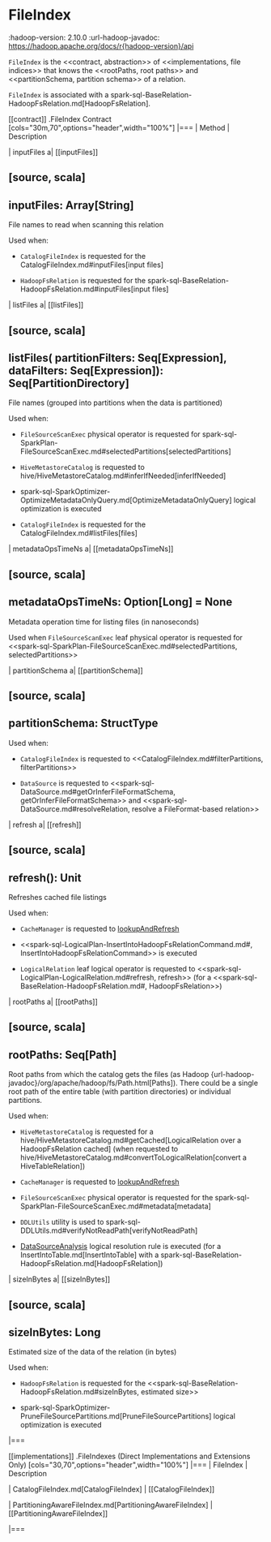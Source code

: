 # FileIndex

:hadoop-version: 2.10.0
:url-hadoop-javadoc: https://hadoop.apache.org/docs/r{hadoop-version}/api

`FileIndex` is the <<contract, abstraction>> of <<implementations, file indices>> that knows the <<rootPaths, root paths>> and <<partitionSchema, partition schema>> of a relation.

`FileIndex` is associated with a spark-sql-BaseRelation-HadoopFsRelation.md[HadoopFsRelation].

[[contract]]
.FileIndex Contract
[cols="30m,70",options="header",width="100%"]
|===
| Method
| Description

| inputFiles
a| [[inputFiles]]

[source, scala]
----
inputFiles: Array[String]
----

File names to read when scanning this relation

Used when:

* `CatalogFileIndex` is requested for the CatalogFileIndex.md#inputFiles[input files]

* `HadoopFsRelation` is requested for the spark-sql-BaseRelation-HadoopFsRelation.md#inputFiles[input files]

| listFiles
a| [[listFiles]]

[source, scala]
----
listFiles(
  partitionFilters: Seq[Expression],
  dataFilters: Seq[Expression]): Seq[PartitionDirectory]
----

File names (grouped into partitions when the data is partitioned)

Used when:

* `FileSourceScanExec` physical operator is requested for spark-sql-SparkPlan-FileSourceScanExec.md#selectedPartitions[selectedPartitions]

* `HiveMetastoreCatalog` is requested to hive/HiveMetastoreCatalog.md#inferIfNeeded[inferIfNeeded]

* spark-sql-SparkOptimizer-OptimizeMetadataOnlyQuery.md[OptimizeMetadataOnlyQuery] logical optimization is executed

* `CatalogFileIndex` is requested for the CatalogFileIndex.md#listFiles[files]

| metadataOpsTimeNs
a| [[metadataOpsTimeNs]]

[source, scala]
----
metadataOpsTimeNs: Option[Long] = None
----

Metadata operation time for listing files (in nanoseconds)

Used when `FileSourceScanExec` leaf physical operator is requested for <<spark-sql-SparkPlan-FileSourceScanExec.md#selectedPartitions, selectedPartitions>>

| partitionSchema
a| [[partitionSchema]]

[source, scala]
----
partitionSchema: StructType
----

Used when:

* `CatalogFileIndex` is requested to <<CatalogFileIndex.md#filterPartitions, filterPartitions>>

* `DataSource` is requested to <<spark-sql-DataSource.md#getOrInferFileFormatSchema, getOrInferFileFormatSchema>> and <<spark-sql-DataSource.md#resolveRelation, resolve a FileFormat-based relation>>

| refresh
a| [[refresh]]

[source, scala]
----
refresh(): Unit
----

Refreshes cached file listings

Used when:

* `CacheManager` is requested to [lookupAndRefresh](CacheManager.md#lookupAndRefresh)

* <<spark-sql-LogicalPlan-InsertIntoHadoopFsRelationCommand.md#, InsertIntoHadoopFsRelationCommand>> is executed

* `LogicalRelation` leaf logical operator is requested to <<spark-sql-LogicalPlan-LogicalRelation.md#refresh, refresh>> (for a <<spark-sql-BaseRelation-HadoopFsRelation.md#, HadoopFsRelation>>)

| rootPaths
a| [[rootPaths]]

[source, scala]
----
rootPaths: Seq[Path]
----

Root paths from which the catalog gets the files (as Hadoop {url-hadoop-javadoc}/org/apache/hadoop/fs/Path.html[Paths]). There could be a single root path of the entire table (with partition directories) or individual partitions.

Used when:

* `HiveMetastoreCatalog` is requested for a hive/HiveMetastoreCatalog.md#getCached[LogicalRelation over a HadoopFsRelation cached] (when requested to hive/HiveMetastoreCatalog.md#convertToLogicalRelation[convert a HiveTableRelation])

* `CacheManager` is requested to [lookupAndRefresh](CacheManager.md#lookupAndRefresh)

* `FileSourceScanExec` physical operator is requested for the spark-sql-SparkPlan-FileSourceScanExec.md#metadata[metadata]

* `DDLUtils` utility is used to spark-sql-DDLUtils.md#verifyNotReadPath[verifyNotReadPath]

* [DataSourceAnalysis](logical-analysis-rules/DataSourceAnalysis.md) logical resolution rule is executed (for a InsertIntoTable.md[InsertIntoTable] with a spark-sql-BaseRelation-HadoopFsRelation.md[HadoopFsRelation])

| sizeInBytes
a| [[sizeInBytes]]

[source, scala]
----
sizeInBytes: Long
----

Estimated size of the data of the relation (in bytes)

Used when:

* `HadoopFsRelation` is requested for the <<spark-sql-BaseRelation-HadoopFsRelation.md#sizeInBytes, estimated size>>

* spark-sql-SparkOptimizer-PruneFileSourcePartitions.md[PruneFileSourcePartitions] logical optimization is executed

|===

[[implementations]]
.FileIndexes (Direct Implementations and Extensions Only)
[cols="30,70",options="header",width="100%"]
|===
| FileIndex
| Description

| CatalogFileIndex.md[CatalogFileIndex]
| [[CatalogFileIndex]]

| PartitioningAwareFileIndex.md[PartitioningAwareFileIndex]
| [[PartitioningAwareFileIndex]]

|===

